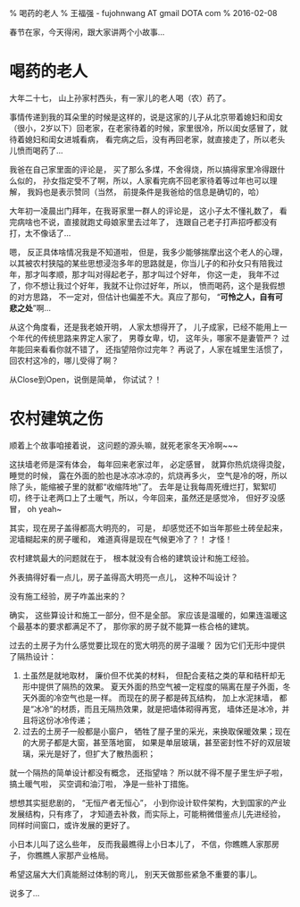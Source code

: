 % 喝药的老人
% 王福强 - fujohnwang AT gmail DOTA com
% 2016-02-08

春节在家，今天得闲，跟大家讲两个小故事...

# 喝药的老人

大年二十七， 山上孙家村西头，有一家儿的老人喝（农）药了。

事情传递到我的耳朵里的时候是这样的，说是这家的儿子从北京带着媳妇和闺女（很小，2岁以下）回老家，在老家待着的时候，家里很冷，所以闺女感冒了，就待着媳妇和闺女进城看病， 看完病之后，没有再回老家，就直接走了，所以老头儿愤而喝药了...

我爸在自己家里面的评论是， 买了那么多煤，不舍得烧，所以搞得家里冷得跟什么似的， 孙女指定受不了啊，所以，人家看完病不回老家待着等过年也可以理解， 我妈也是表示赞同（当然， 前提条件是我爸给的信息是确切的，哈）

大年初一凌晨出门拜年，在我哥家里一群人的评论是， 这小子太不懂礼数了， 看完病啥也不说，直接就跑丈母娘家里去过年了， 连跟自己老子打声招呼都没有打，太不像话了...

嗯， 反正具体啥情况我是不知道啦， 但是，我多少能够揣摩出这个老人的心理， 以其被农村狭隘的某些思想浸泡多年的思路就是，你当儿子的和孙女只有陪我过年，那才叫孝顺，那才叫对得起老子，那才叫过个好年，  你这一走， 我年不过了，你不想让我过个好年，我就不让你过好年，所以， 愤而喝药，这个是我假想的对方思路， 不一定对，但估计也偏差不大。真应了那句， “**可怜之人，自有可悲之处**”啊...

从这个角度看，还是我老娘开明， 人家太想得开了， 儿子成家，已经不能用上一个年代的传统思路来界定人家了， 男尊女卑，切， 这年头，哪家不是妻管严？ 过年能回来看看你就不错了， 还指望陪你过完年？ 再说了，人家在城里生活惯了，回农村这冷的，哪儿受得了啊？  

从Close到Open，说倒是简单， 你试试？！ 


# 农村建筑之伤

顺着上个故事咱接着说， 这问题的源头嘛，就死老家冬天冷啊~~~

这扶墙老师是深有体会， 每年回来老家过年， 必定感冒， 就算你热炕烧得烫腚， 睡觉的时候， 露在外面的脸也是冰凉冰凉的，炕烧再多火， 空气是冷的呀，所以除了头，能缩被子里的就都“收缩阵地”了。 去年是让我每周死缠烂打，絮絮叨叨，终于让老两口上了土暖气，所以，今年回来，虽然还是感觉冷， 但好歹没感冒， oh yeah~

其实，现在房子盖得都高大明亮的， 可是， 却感觉还不如当年那些土砖垒起来，泥墙糊起来的房子暖和， 难道真得是现在气候更冷了？！ 才怪！

农村建筑最大的问题就在于， 根本就没有合格的建筑设计和施工经验。 

外表搞得好看一点儿，房子盖得高大明亮一点儿， 这种不叫设计？ 

没有施工经验，房子咋盖出来的？

确实， 这些算设计和施工一部分，但不是全部。  家应该是温暖的，如果连温暖这个最基本的要求都满足不了， 那你家的房子就不能算一栋合格的建筑。

过去的土房子为什么感觉要比现在的宽大明亮的房子温暖？ 因为它们无形中提供了隔热设计：

1. 土虽然是就地取材， 廉价但不优美的材料， 但配合麦秸之类的草和秸秆却无形中提供了隔热的效果。 夏天外面的热空气被一定程度的隔离在屋子外面，冬天外面的冷空气也是一样。 而现在的房子都是砖瓦结构， 加上水泥抹墙， 都是“冰冷”的材质，而且无隔热效果，就是把墙体砌得再宽， 墙体还是冰冷，并且将这份冰冷传递；
2. 过去的土房子一般都是小窗户， 牺牲了屋子里的采光，来换取保暖效果；现在的大房子都是大窗，甚至落地窗， 如果是单层玻璃，甚至密封性不好的双层玻璃，采光是好了，但扩大了散热面积；

就一个隔热的简单设计都没有概念， 还指望啥？ 所以就不得不屋子里生炉子啦， 搞土暖气啦， 买空调和油汀啦， 净是一些补丁措施。

想想其实挺悲剧的， “无恒产者无恒心”， 小到你设计软件架构，大到国家的产业发展结构，只有疼了， 才知道去补救，而实际上，可能稍微借鉴点儿先进经验，同样时间窗口，或许发展的更好了。 

小日本儿叫了这么些年， 反而我最瞧得上小日本儿了， 不信，你瞧瞧人家那房子， 你瞧瞧人家那产业格局。

希望这届大大们真能掰过体制的弯儿， 别天天做那些紧急不重要的事儿。

说多了...





